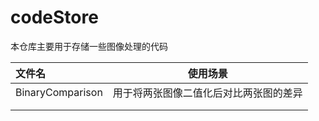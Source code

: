 # codeStore

本仓库主要用于存储一些图像处理的代码



| 文件名           | 使用场景                               |
| :--------------- | -------------------------------------- |
| BinaryComparison | 用于将两张图像二值化后对比两张图的差异 |
|                  |                                        |
|                  |                                        |

